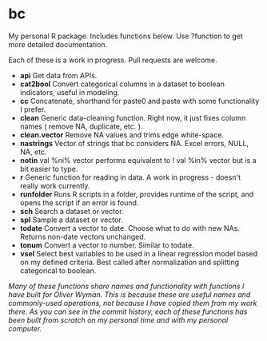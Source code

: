 # bc

My personal R package. Includes functions below. Use ?function to get more detailed documentation.

Each of these is a work in progress. Pull requests are welcome.

* **api** Get data from APIs.
* **cat2bool** Convert categorical columns in a dataset to boolean indicators, useful in modeling.
* **cc** Concatenate, shorthand for paste0 and paste with some functionality I prefer.
* **clean** Generic data-cleaning function. Right now, it just fixes column names ( remove NA, duplicate, etc. ).
* **clean.vector** Remove NA values and trims edge white-space.
* **nastrings** Vector of strings that bc considers NA. Excel errors, NULL, NA, etc.
* **notin** val %ni% vector performs equivalent to ! val %in% vector but is a bit easier to type.
* **r** Generic function for reading in data. A work in progress - doesn't really work currently.
* **runfolder** Runs R scripts in a folder, provides runtime of the script, and opens the script if an error is found.
* **sch** Search a dataset or vector.
* **spl** Sample a dataset or vector.
* **todate** Convert a vector to date. Choose what to do with new NAs. Returns non-date vectors unchanged.
* **tonum** Convert a vector to number. Similar to todate.
* **vsel** Select best variables to be used in a linear regression model based on my defined criteria. Best called after normalization and splitting categorical to boolean.

*Many of these functions share names and functionality with functions I have built for Oliver Wyman. This is because these are useful names and commonly-used operations, not because I have copied them from my work there. As you can see in the commit history, each of these functions has been built from scratch on my personal time and with my personal computer.*